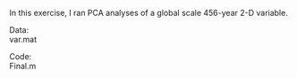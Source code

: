 In this exercise, I ran PCA analyses of a global scale 456-year 2-D variable.

Data: <br>
var.mat <br>

Code: <br>
Final.m
